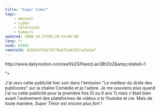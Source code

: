 ```yaml
---
title: "Super timor"
tags:
    - amusant
    - vidéo
    - télévision
    - humeurs
updated: 2008-10-23T09:29:42+02:00
lang: fr
node: 67093
remoteId: 020165f5917d778a6f2e91657a45e3ef
---
```


<div class="video">
	<object width="420" height="365" type="application/x-shockwave-flash" data="
http://www.dailymotion.com/swf/k2GFbeezLan3Bt2lzZ&amp;related=1

">
		<param name="movie" value="
http://www.dailymotion.com/swf/k2GFbeezLan3Bt2lzZ&amp;related=1

"></param>
		<param name="allowfullscreen" value="true"></param>
	</object>
</div>


J'ai revu cette publicité hier soir dans l'émission &quot;Le meilleur du drôle des publivores&quot; sur la chaîne Comédie et je l'adore. Je me souviens plus quand j'ai vu cette publicité pour la première fois (5 ou 6 ans ?) mais c'était bien avant l'avènement des plateformes de vidéos *a la* Youtube et cie. Mais de toute manière, *Super Timor est encore plus fort* !

